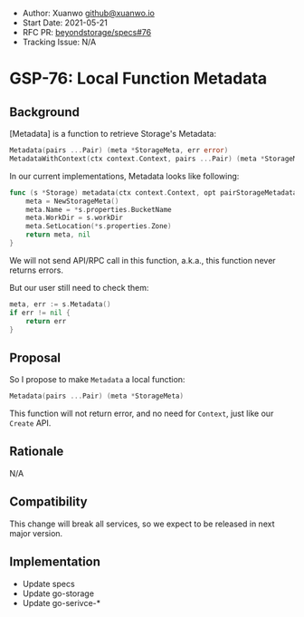 - Author: Xuanwo <github@xuanwo.io>
- Start Date: 2021-05-21
- RFC PR: [beyondstorage/specs#76](https://github.com/rgglez/specs/issues/76)
- Tracking Issue: N/A

# GSP-76: Local Function Metadata

## Background

[Metadata] is a function to retrieve Storage's Metadata:

```go
Metadata(pairs ...Pair) (meta *StorageMeta, err error)
MetadataWithContext(ctx context.Context, pairs ...Pair) (meta *StorageMeta)
```

In our current implementations, Metadata looks like following:

```go
func (s *Storage) metadata(ctx context.Context, opt pairStorageMetadata) (meta *StorageMeta, err error) {
	meta = NewStorageMeta()
	meta.Name = *s.properties.BucketName
	meta.WorkDir = s.workDir
	meta.SetLocation(*s.properties.Zone)
	return meta, nil
}
```

We will not send API/RPC call in this function, a.k.a., this function never returns errors.

But our user still need to check them:

```go
meta, err := s.Metadata()
if err != nil {
	return err
}
```

## Proposal

So I propose to make `Metadata` a local function:

```go
Metadata(pairs ...Pair) (meta *StorageMeta)
```

This function will not return error, and no need for `Context`, just like our `Create` API.

## Rationale

N/A

## Compatibility

This change will break all services, so we expect to be released in next major version.

## Implementation

- Update specs
- Update go-storage
- Update go-serivce-*
